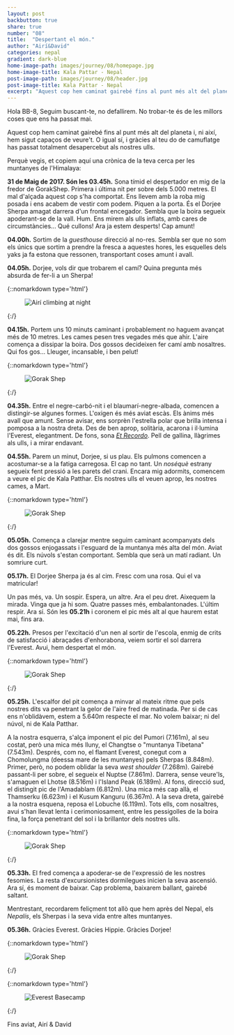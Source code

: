 ```yaml
---
layout: post
backbutton: true
share: true
number: "08"
title:  "Despertant el món."
author: "Airí&David"
categories: nepal
gradient: dark-blue
home-image-path: images/journey/08/homepage.jpg
home-image-title: Kala Pattar - Nepal
post-image-path: images/journey/08/header.jpg
post-image-title: Kala Pattar - Nepal
excerpt: "Aquest cop hem caminat gairebé fins al punt més alt del planeta i, ni així, hem sigut capaços de veure't. O igual sí, i gràcies al teu do de camuflatge has passat totalment desapercebut als nostres ulls... "
---
```




Hola BB-8,
Seguim buscant-te, no defallirem. No trobar-te és de les millors coses que ens ha passat mai.

Aquest cop hem caminat gairebé fins al punt més alt del planeta i, ni així, hem sigut capaços de veure't. O igual sí, i gràcies al teu do de camuflatge has passat totalment desapercebut als nostres ulls. 

Perquè vegis, et copiem aquí una crònica de la teva cerca per les muntanyes de l'Himalaya:

**31 de Maig de 2017. Són les 03.45h.** Sona tímid el despertador en mig de la fredor de GorakShep. Primera i última nit per sobre dels 5.000 metres. El mal d'alçada aquest cop s'ha comportat. Ens llevem amb la roba mig posada i ens acabem de vestir com podem. Piquen a la porta. És el Dorjee Sherpa amagat darrera d'un frontal encegador. Sembla que la boira segueix apoderant-se de la vall. Hum. Ens mirem als ulls inflats, amb cares de circumstàncies... Qué cullons! Ara ja estem desperts! Cap amunt!

**04.00h.** Sortim de la *guesthouse* direcció al no-res. Sembla ser que no som els únics que sortim a prendre la fresca a aquestes hores, les esquelles dels yaks ja fa estona que ressonen, transportant coses amunt i avall. 

**04.05h.** Dorjee, vols dir que trobarem el camí? Quina pregunta més absurda de fer-li a un Sherpa!

{::nomarkdown type='html'}
<figure>
  <img  class="lazy" src='{{ "images/journey/08/post-1.jpg" | prepend:site.baseurl }}' alt="Airí climbing at night">
</figure>
{:/}

**04.15h.** Portem uns 10 minuts caminant i probablement no haguem avançat més de 10 metres. Les cames pesen tres vegades més que ahir. L'aire comença a dissipar la boira. Dos gossos decideixen fer camí amb nosaltres. Qui fos gos... Lleuger, incansable, i ben pelut!

{::nomarkdown type='html'}
<figure>
  <img  class="lazy" src='{{ "images/journey/08/post-2.jpg" | prepend:site.baseurl }}' alt="Gorak Shep">
</figure>
{:/}

**04.35h.** Entre el negre-carbó-nit i el blaumarí-negre-albada, comencen a distingir-se algunes formes. L'oxigen és més aviat escàs. Els ànims més avall que amunt. Sense avisar, ens sorprèn l'estrella polar que brilla intensa i pomposa a la nostra dreta. Des de ben aprop, solitària, acarona i il·lumina l'Everest, elegantment. De fons, sona [*Et Recordo*](https://www.youtube.com/watch?v=jSv_UyiPMZY). Pell de gallina, llàgrimes als ulls, i a mirar endavant.

**04.55h.** Parem un minut, Dorjee, si us plau. Els pulmons comencen a acostumar-se a la fatiga carregosa. El cap no tant. Un *noséquè* estrany segueix fent pressió a les parets del crani. Encara mig adormits, comencem a veure el pic de Kala Patthar. Els nostres ulls el veuen aprop, les nostres cames, a Mart.

{::nomarkdown type='html'}
<figure>
  <img  class="lazy" src='{{ "images/journey/08/post-3.jpg" | prepend:site.baseurl }}' alt="Gorak Shep">
</figure>
{:/}

**05.05h.** Comença a clarejar mentre seguim caminant acompanyats dels dos gossos enjogassats i l'esguard de la muntanya més alta del món. Aviat és dit. Els núvols s'estan comportant. Sembla que serà un matí radiant. Un somriure curt. 

**05.17h.** El Dorjee Sherpa ja és al cim. Fresc com una rosa. Qui el va matricular! 

Un pas més, va. Un sospir. Espera, un altre. Ara el peu dret. Aixequem la mirada. Vinga que ja hi som. Quatre passes més, embalantonades. L'últim respir. Ara sí. Són les **05.21h** i coronem el pic més alt al que haurem estat mai, fins ara.

**05.22h.** Presos per l'excitació d'un nen al sortir de l'escola, enmig de crits de satisfacció i abraçades d'enhorabona, veiem sortir el sol darrera l'Everest. Avui, hem despertat el món.

{::nomarkdown type='html'}
<figure>
  <img  class="lazy" src='{{ "images/journey/08/post-4.jpg" | prepend:site.baseurl }}' alt="Gorak Shep">
</figure>
{:/}

**05.25h.** L'escalfor del pit comença a minvar al mateix ritme que pels nostres dits va penetrant la gelor de l'aire fred de matinada. Per si de cas ens n'oblidàvem, estem a 5.640m respecte el mar. No volem baixar; ni del núvol, ni de Kala Patthar. 

A la nostra esquerra, s'alça imponent el pic del Pumori (7.161m), al seu costat, però una mica més lluny, el Changtse o "muntanya Tibetana" (7.543m). Després, com no, el flamant Everest, conegut com a Chomolungma (deessa mare de les muntanyes) pels Sherpas (8.848m). Primer, però, no podem oblidar la seva *west shoulder* (7.268m). Gairebé passant-li per sobre, el segueix el Nuptse (7.861m). Darrera, sense veure'ls, s'amaguen el Lhotse (8.516m) i l'Island Peak (6.189m). Al fons, direcció sud, el distingit pic de l'Amadablam (6.812m). Una mica més cap allà, el Thamserku (6.623m) i el Kusum Kanguru (6.367m). A la seva dreta, gairebé a la nostra esquena, reposa el Lobuche (6.119m). Tots ells, com nosaltres, avui s'han llevat lenta i cerimoniosament, entre les pessigolles de la boira fina, la força penetrant del sol i la brillantor dels nostres ulls. 

{::nomarkdown type='html'}
<figure>
  <img  class="lazy" src='{{ "images/journey/08/post-5.jpg" | prepend:site.baseurl }}' alt="Gorak Shep">
</figure>
{:/}

**05.33h.** El fred comença a apoderar-se de l'expressió de les nostres fesomies. La resta d'excursionistes dormilegues inicien la seva ascensió. Ara sí, és moment de baixar. Cap problema, baixarem ballant, gairebé saltant. 

Mentrestant, recordarem feliçment tot allò que hem après del Nepal, els *Nepalís*, els Sherpas i la seva vida entre altes muntanyes. 

**05.36h.** Gràcies Everest. Gràcies Hippie. Gràcies Dorjee!

{::nomarkdown type='html'}
<figure>
  <img  class="lazy" src='{{ "images/journey/08/post-6.jpg" | prepend:site.baseurl }}' alt="Gorak Shep">
</figure>
{:/}

{::nomarkdown type='html'}
<figure>
  <img  class="lazy" src='{{ "images/journey/08/post-7.jpg" | prepend:site.baseurl }}' alt="Everest Basecamp">
</figure>
{:/}


Fins aviat, 
Airí & David
